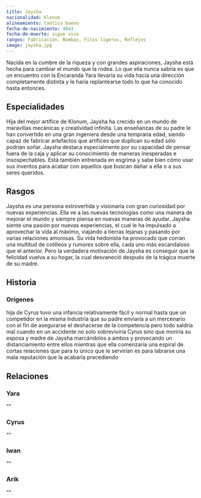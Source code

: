 ```yaml
---
title: Jaysha
nacionalidad: Klonum
alineamiento: Caótico bueno
fecha-de-nacimiento: 4043
fecha-de-muerte: sigue viva
rangos: Fabricación, Bombas, Filos ligeros, Reflejos
image: jaysha.jpg
---
```


Nacida en la cumbre de la riqueza y con grandes aspiraciones, Jaysha está hecha para cambiar el mundo que la rodea. Lo que ella nunca sabría es que un encuentro con la Encaranda Yara llevaría su vida hacia una dirección completamente distinta y le haría replantearse todo lo que ha conocido hasta entonces.

## Especialidades

Hija del mejor artífice de Klonum, Jaysha ha crecido en un mundo de maravillas mecánicas y creatividad infinita. Las enseñanzas de su padre le han convertido en una gran ingeniera desde una temprana edad, siendo capaz de fabricar artefactos que artífices que duplican su edad sólo podrían soñar. Jaysha destaca especialmente por su capacidad de pensar fuera de la caja y aplicar su conocimiento de maneras inesperadas e insospechables. Está también entrenada en esgrima y sabe bien cómo usar sus inventos para acabar con aquellos que buscan dañar a ella o a sus seres queridos. 

## Rasgos

Jaysha es una persona extrovertida y visionaria con gran curiosidad por nuevas experiencias. Ella ve a las nuevas tecnologías como una manera de mejorar el mundo y siempre piensa en nuevas maneras de ayudar. Jaysha siente una pasión por nuevas experiencias, el cual le ha impulsado a aprovechar la vida al máximo, viajando a tierras lejanas y pasando por varias relaciones amorosas. Su vida hedonista ha provocado que corran una multitud de cotilleos y rumores sobre ella, cada uno más escandaloso que el anterior. Pero la verdadera motivación de Jaysha es conseguir que la felicidad vuelva a su hogar, la cual desvaneció después de la trágica muerte de su madre. 

## Historia

### Orígenes

hija de Cyrus tuvo una infancia relativamente fácil y normal hasta que un competidor en la misma industria que su padre enviaría a un mercenario con el fin de asegurarse el deshacerse de la competencia pero todo saldría mal cuando en un accidente no solo sobreviviría Cyrus sino que moriría su esposa y madre de Jaysha marcándolos a ambos y provocando un distanciamiento entre ellos mientras que ella comenzaría una espiral de cortas relaciones que para lo único que le servirían es para labrarse una mala reputación que la acabaría precediendo 

## Relaciones

### Yara

""

### Cyrus

""

### Iwan

""

### Arik

""

